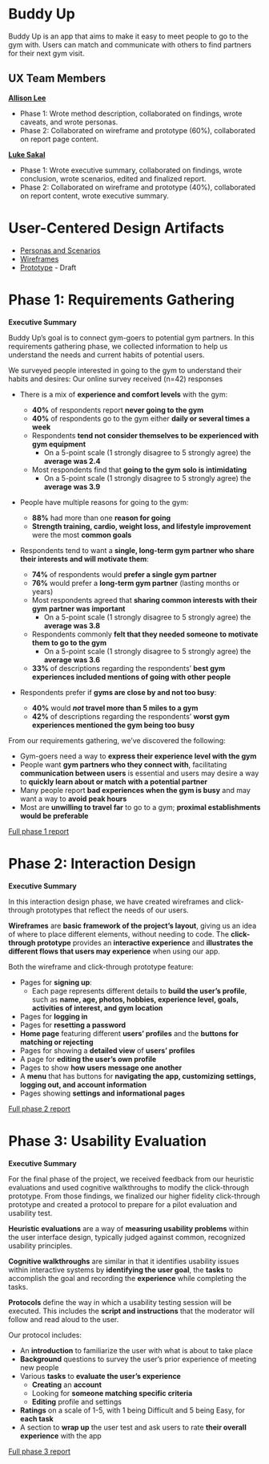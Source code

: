 # Buddy Up

Buddy Up is an app that aims to make it easy to meet people to go to the gym with. Users can match and communicate with others to find partners for their next gym visit.

## UX Team Members

**[Allison Lee](https://usabilityengineering.github.io/ux-portfolio-anlee/)**
* Phase 1: Wrote method description, collaborated on findings, wrote caveats, and wrote personas.
* Phase 2: Collaborated on wireframe and prototype (60%), collaborated on report page content.

**[Luke Sakal](https://usabilityengineering.github.io/ux-portfolio-lesakal/)**
* Phase 1: Wrote executive summary, collaborated on findings, wrote conclusion, wrote scenarios, edited and finalized report.
* Phase 2: Collaborated on wireframe and prototype (40%), collaborated on report content, wrote executive summary.

# User-Centered Design Artifacts

* [Personas and Scenarios](requirements/Personas_and_Scenarios.pdf)
* [Wireframes](design/artboard.pdf)
* [Prototype](https://xd.adobe.com/view/9482b2ea-ffc1-488b-b419-ed1edaa49578-c1d1/?fullscreen&hints=off) - Draft

# Phase 1: Requirements Gathering

**Executive Summary**

Buddy Up’s goal is to connect gym-goers to potential gym partners. In this requirements gathering phase, we collected information to help us understand the needs and current habits of potential users.

We surveyed people interested in going to the gym to understand their habits and desires:
Our online survey received (n=42) responses
* There is a mix of __experience and comfort levels__ with the gym:
  * __40%__ of respondents report __never going to the gym__
  * __40%__ of respondents go to the gym either __daily or several times a week__
  * Respondents __tend not consider themselves to be experienced with gym equipment__
    * On a 5-point scale (1 strongly disagree to 5 strongly agree) the __average was 2.4__
  * Most respondents find that __going to the gym solo is intimidating__
    * On a 5-point scale (1 strongly disagree to 5 strongly agree) the __average was 3.9__

* People have multiple reasons for going to the gym:
  * __88%__ had more than one __reason for going__
  * __Strength training, cardio, weight loss, and lifestyle improvement__ were the most __common goals__

* Respondents tend to want a __single, long-term gym partner who share their interests and will motivate them__:
  * __74%__ of respondents would __prefer a single gym partner__
  * __76%__ would prefer a __long-term gym partner__ (lasting months or years) 
  * Most respondents agreed that __sharing common interests with their gym partner was important__
    * On a 5-point scale (1 strongly disagree to 5 strongly agree) the __average was 3.8__
  * Respondents commonly __felt that they needed someone to motivate them to go to the gym__
    * On a 5-point scale (1 strongly disagree to 5 strongly agree) the __average was 3.6__ 
  * __33%__ of descriptions regarding the respondents’ __best gym experiences included mentions of going with other people__

* Respondents prefer if __gyms are close by and not too busy__:
  * __40%__ would __*not* travel more than 5 miles to a gym__
  * __42%__ of descriptions regarding the respondents’ __worst gym experiences mentioned the gym being too busy__

From our requirements gathering, we’ve discovered the following:
  * Gym-goers need a way to __express their experience level with the gym__
  * People want __gym partners who they connect with__, facilitating __communication between users__ is essential and users may desire a way to __quickly learn about or match with a potential partner__
  * Many people report __bad experiences when the gym is busy__ and may want a way to __avoid peak hours__
  * Most are __unwilling to travel far__ to go to a gym; __proximal establishments would be preferable__

[Full phase 1 report](requirements/)

# Phase 2: Interaction Design

**Executive Summary**

In this interaction design phase, we have created wireframes and click-through prototypes that reflect the needs of our users.

**Wireframes** are **basic framework of the project’s layout**, giving us an idea of where to place different elements, without needing to code. The **click-through prototype** provides an **interactive experience** and **illustrates the different flows that users may experience** when using our app.

Both the wireframe and click-through prototype feature:
* Pages for **signing up**:
  * Each page represents different details to **build the user’s profile**, such as **name, age, photos, hobbies, experience level, goals, activities of interest, and gym location**
* Pages for **logging in**
* Pages for **resetting a password**
* **Home page** featuring different **users’ profiles** and the **buttons for matching or rejecting**
* Pages for showing a **detailed view** of **users’ profiles** 
* A page for **editing the user’s own profile**
* Pages to show **how users message one another**
* A **menu** that has buttons for **navigating the app, customizing settings, logging out, and account information**
* Pages showing **settings and informational pages**

[Full phase 2 report](design/)

# Phase 3: Usability Evaluation

**Executive Summary**

For the final phase of the project, we received feedback from our heuristic evaluations and used cognitive walkthroughs to modify the click-through prototype. From those findings, we finalized our higher fidelity click-through prototype and created a protocol to prepare for a pilot evaluation and usability test. 

**Heuristic evaluations** are a way of **measuring usability problems** within the user interface design, typically judged against common, recognized usability principles. 

**Cognitive walkthroughs** are similar in that it identifies usability issues within interactive systems by **identifying the user goal**, the **tasks** to accomplish the goal and recording the **experience** while completing the tasks. 

**Protocols** define the way in which a usability testing session will be executed. This includes the **script and instructions** that the moderator will follow and read aloud to the user. 

Our protocol includes:
* An **introduction** to familiarize the user with what is about to take place
* **Background** questions to survey the user’s prior experience of meeting new people
* Various **tasks** to **evaluate the user’s experience**
  * **Creating** an **account**
  * Looking for **someone matching specific criteria**
  * **Editing** profile and settings
* **Ratings** on a scale of 1-5, with 1 being Difficult and 5 being Easy, for **each task**
* A section to **wrap up** the user test and ask users to rate **their overall experience** with the app


[Full phase 3 report](evaluation/)
